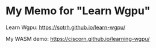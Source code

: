 # My Memo for "Learn Wgpu"

Learn Wgpu: <https://sotrh.github.io/learn-wgpu/>

My WASM demo: <https://ciscorn.github.io/learning-wgpu/>
